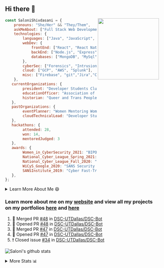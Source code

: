 ## Hi there 👋

<img align='right' src="https://storage.googleapis.com/saloni-shivdasani-resume/Saloni.png" width="200">

```javascript
const SaloniShivdasani = {
    pronouns: "She/Her" && "They/Them",
    askMeAbout: ["Full Stack Web Development", "Cloud Computing", "Cyber Security"],
    technologies: {
        languages: ["Java", "JavaScript", "SQL", "Python", "C++", "BASH", "R"],
        webDev: {
            frontEnd: ["React", "React Native", "Electron"],
            backEnd: ["Node.js", "Express", "Flask"],
            databases: ["MongoDB", "MySql"],
        },
        cyberSec: ["Forensics", "Intrusion Detection", "Security Operations", "Network and Application Penetration Testing"],
        cloud: ["GCP", "AWS", "Splunk"],
        misc: ["Firebase", "git","Jira","Confluence"]
    },
   currentOrganizations: {
        president: "Developer Students Club, UTD",
        educationOfficer: "Association of Computer Machinery, UTD",
        historian: "Queer and Trans People of Color, UTD",
   },
   pastOrganizations: {
        eventPlanner: "Women Mentoring Women in Engineering, UTD",
        cloudTechnicalLead: "Developer Students Club, UTD",
   },
   hackathons: {
        attended: 28,
        won: 14,
        mentoredJudged: 3
   },
   awards: {
        Women_in_CyberSecurity_2021: "BIPOC Fellowship Award",
        National_Cyber_League_Spring_2021: "Gold Bracket Competitor - Top 15% nationally",
        National_Cyber_League_Fall_2020: "Gold Bracket Competitor - Top 15% nationally",
        WiCyS_Google_2020: "SANS Security Training Scholarship",
        SANSInstitute_2019: "Cyber Fast-Track Game Quarter-Finalist",
   },
};
```

<!--START_SECTION:table-->
<details>

<summary>Learn More About Me 😄 </summary>

I am a senior at The University of Texas at Dallas, and I am currently majoring in Software Engineering with a concentration in Information Assurance. I am interested and have experience in full stack development, cloud computing, and cybersecurity. I hope to find opportunities where I can gain exposure to algorithm and project design. My ultimate aim is to develop futuristic products for users because I am inspired by the impact of computing on society.

I have experience in full stack web development through my participation and awards in hackathons where I have learnt and used React, Node.js, Express, MongoDB, Flask, NLTK, and React Native along with GIT, GCP, and Firebase. Last semester, I was also responsible for backend development for a project at a local NGO where I created a REST API using Node.js, Express, MongoDB and SQL and hosted it on servers using GCP. 

From my coursework and local competitions, I have skills in algorithms and data structures in Java, database management using SQL and machine learning using Python and R. I have also been a quarter-finalist in a national cybersecurity completion hosted by the SANS institute.

I am also actively involved in campus organization where I am the cloud technical lead for Developer Student Club, Mentor and Education Officer for Association of Computing Machinery, event planner for Women Mentoring Women in Engineering and IT Committee member for IEEE.

</details>

<!--END_SECTION:table-->

### Learn more about me on my [website](https://www.saloni-shivdasani.codes) and view all my projects on my portfolios [here](https://www.saloni-shivdasani.codes/projects) and  [here](http://devpost.com/SaloniS)

<!--START_SECTION:activity-->
1. 🎉 Merged PR [#48](https://github.com/DSC-UTDallas/DSC-Bot/pull/48) in [DSC-UTDallas/DSC-Bot](https://github.com/DSC-UTDallas/DSC-Bot)
2. 💪 Opened PR [#48](https://github.com/DSC-UTDallas/DSC-Bot/pull/48) in [DSC-UTDallas/DSC-Bot](https://github.com/DSC-UTDallas/DSC-Bot)
3. 🎉 Merged PR [#47](https://github.com/DSC-UTDallas/DSC-Bot/pull/47) in [DSC-UTDallas/DSC-Bot](https://github.com/DSC-UTDallas/DSC-Bot)
4. 💪 Opened PR [#47](https://github.com/DSC-UTDallas/DSC-Bot/pull/47) in [DSC-UTDallas/DSC-Bot](https://github.com/DSC-UTDallas/DSC-Bot)
5. ❗️ Closed issue [#34](https://github.com/DSC-UTDallas/DSC-Bot/issues/34) in [DSC-UTDallas/DSC-Bot](https://github.com/DSC-UTDallas/DSC-Bot)
<!--END_SECTION:activity-->

![Saloni's github stats](https://github-readme-stats.vercel.app/api?username=SaloniSS)

<!--START_SECTION:table-->
<details>

<summary>More Stats 📊 </summary>

<!--START_SECTION:waka-->
![Code Time](http://img.shields.io/badge/Code%20Time-797%20hrs%2011%20mins-blue)

![Lines of code](https://img.shields.io/badge/From%20Hello%20World%20I%27ve%20Written--1%20Million%20lines%20of%20code-blue)

**🐱 My GitHub Data** 

> 🏆 8 Contributions in the Year 2022
 > 
> 📦 591.2 kB Used in GitHub's Storage 
 > 
> 💼 Opted to Hire
 > 
> 📜 28 Public Repositories 
 > 
> 🔑 25 Private Repositories  
 > 
**I'm a Night 🦉** 

```text
🌞 Morning    56 commits     ██░░░░░░░░░░░░░░░░░░░░░░░   10.87% 
🌆 Daytime    182 commits    ████████░░░░░░░░░░░░░░░░░   35.34% 
🌃 Evening    204 commits    ██████████░░░░░░░░░░░░░░░   39.61% 
🌙 Night      73 commits     ███░░░░░░░░░░░░░░░░░░░░░░   14.17%

```
📅 **I'm Most Productive on Monday** 

```text
Monday       139 commits    ██████░░░░░░░░░░░░░░░░░░░   26.99% 
Tuesday      85 commits     ████░░░░░░░░░░░░░░░░░░░░░   16.5% 
Wednesday    32 commits     █░░░░░░░░░░░░░░░░░░░░░░░░   6.21% 
Thursday     8 commits      ░░░░░░░░░░░░░░░░░░░░░░░░░   1.55% 
Friday       37 commits     █░░░░░░░░░░░░░░░░░░░░░░░░   7.18% 
Saturday     101 commits    █████░░░░░░░░░░░░░░░░░░░░   19.61% 
Sunday       113 commits    █████░░░░░░░░░░░░░░░░░░░░   21.94%

```


📊 **This Week I Spent My Time On** 

```text
⌚︎ Time Zone: America/Chicago

💬 Programming Languages: 
Other                    21 hrs 6 mins       ██████████████████████░░░   87.94% 
Dart                     2 hrs 50 mins       ███░░░░░░░░░░░░░░░░░░░░░░   11.83% 
Python                   2 mins              ░░░░░░░░░░░░░░░░░░░░░░░░░   0.19% 
YAML                     0 secs              ░░░░░░░░░░░░░░░░░░░░░░░░░   0.03% 
INI                      0 secs              ░░░░░░░░░░░░░░░░░░░░░░░░░   0.02%

```

**I Mostly Code in JavaScript** 

```text
JavaScript               23 repos            ██████████░░░░░░░░░░░░░░░   43.4% 
Java                     10 repos            ████░░░░░░░░░░░░░░░░░░░░░   18.87% 
Python                   7 repos             ███░░░░░░░░░░░░░░░░░░░░░░   13.21% 
CSS                      3 repos             █░░░░░░░░░░░░░░░░░░░░░░░░   5.66% 
TypeScript               3 repos             █░░░░░░░░░░░░░░░░░░░░░░░░   5.66%

```



 Last Updated on 15/01/2022
<!--END_SECTION:waka-->

<!--END_SECTION:table-->

<!--
**SaloniSS/SaloniSS** is a ✨ _special_ ✨ repository because its `README.md` (this file) appears on your GitHub profile.

Here are some ideas to get you started:

- 🔭 I’m currently working on ...
- 🌱 I’m currently learning ...
- 👯 I’m looking to collaborate on ...
- 🤔 I’m looking for help with ...
- 💬 Ask me about ...
- 📫 How to reach me: ...
- 😄 Pronouns: ...
- ⚡ Fun fact: ...
-->
